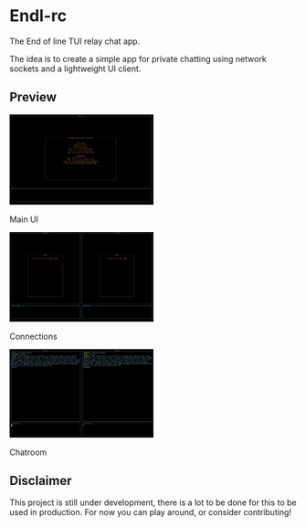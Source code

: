 # Endl-rc

The End of line TUI relay chat app.

The idea is to create a simple app for private chatting using network sockets and a lightweight UI client.


## Preview

<img src="assets/main-ui.png" alt="main-ui-preview" width="50%" height="50%">

Main UI

<img src="assets/connections.png" alt="connections-preview" width="50%" height="50%">

Connections

<img src="assets/chatroom.png" alt="chat-room-preview" width="50%" height="50%">

Chatroom


## Disclaimer
This project is still under development, there is a lot to be done for this to be used in production. For now you can play around, or consider contributing!
